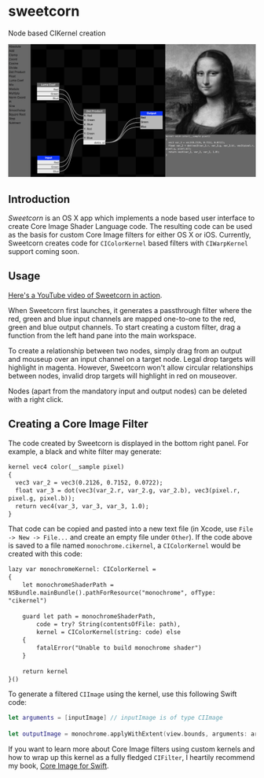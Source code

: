 # sweetcorn
Node based CIKernel creation

![/Sweetcorn/sweetcorn.png](/Sweetcorn/sweetcorn.png)

## Introduction

*Sweetcorn* is an OS X app which implements a node based user interface to create Core Image Shader Language code. The resulting code can be used as the basis for custom Core Image filters for either OS X or iOS. Currently, Sweetcorn creates code for `CIColorKernel` based filters with `CIWarpKernel` support coming soon.

## Usage

[Here's a YouTube video of Sweetcorn in action](https://youtu.be/xrxDVxZrKDY). 

When Sweetcorn first launches, it generates a passthrough filter where the red, green and blue input channels are mapped one-to-one to the red, green and blue output channels. To start creating a custom filter, drag a function from the left hand pane into the main workspace. 

To create a relationship between two nodes, simply drag from an output and mouseup over an input channel on a target node. Legal drop targets will highlight in magenta. However, Sweetcorn won't allow circular relationships between nodes, invalid drop targets will highlight in red on mouseover. 

Nodes (apart from the mandatory input and output nodes) can be deleted with a right click.

## Creating a Core Image Filter

The code created by Sweetcorn is displayed in the bottom right panel. For example, a black and white filter may generate:

```
kernel vec4 color(__sample pixel)
{
  vec3 var_2 = vec3(0.2126, 0.7152, 0.0722); 
  float var_3 = dot(vec3(var_2.r, var_2.g, var_2.b), vec3(pixel.r, pixel.g, pixel.b)); 
  return vec4(var_3, var_3, var_3, 1.0); 
}
```

That code can be copied and pasted into a new text file (in Xcode, use `File -> New -> File...` and create an empty file under `Other`). If the code above is saved to a file named `monochrome.cikernel`, a `CIColorKernel` would be created with this code:

```
lazy var monochromeKernel: CIColorKernel =
{
    let monochromeShaderPath = NSBundle.mainBundle().pathForResource("monochrome", ofType: "cikernel")
    
    guard let path = monochromeShaderPath,
        code = try? String(contentsOfFile: path),
        kernel = CIColorKernel(string: code) else
    {
        fatalError("Unable to build monochrome shader")
    }
    
    return kernel
}()
```

To generate a filtered `CIImage` using the kernel, use this following Swift code:

```swift
let arguments = [inputImage] // inputImage is of type CIImage
        
let outputImage = monochrome.applyWithExtent(view.bounds, arguments: arguments)
```

If you want to learn more about Core Image filters using custom kernels and how to wrap up this kernel as a fully fledged `CIFilter`, I heartily recommend my book, [Core Image for Swift](https://itunes.apple.com/us/book/core-image-for-swift/id1073029980?ls=1&mt=13). 
